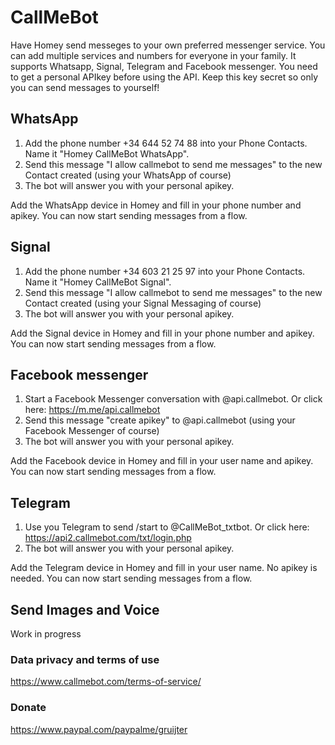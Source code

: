 # CallMeBot

Have Homey send messeges to your own preferred messenger service. You can add multiple services and numbers for everyone in your family. It supports Whatsapp, Signal, Telegram and Facebook messenger.
You need to get a personal APIkey before using the API. Keep this key secret so only you can send messages to yourself!

## WhatsApp
1) Add the phone number +34 644 52 74 88 into your Phone Contacts. Name it "Homey CallMeBot WhatsApp".
2) Send this message "I allow callmebot to send me messages" to the new Contact created (using your WhatsApp of course)
3) The bot will answer you with your personal apikey.

Add the WhatsApp device in Homey and fill in your phone number and apikey. You can now start sending messages from a flow.

## Signal
1) Add the phone number +34 603 21 25 97 into your Phone Contacts. Name it "Homey CallMeBot Signal".
2) Send this message "I allow callmebot to send me messages" to the new Contact created (using your Signal Messaging of course)
3) The bot will answer you with your personal apikey.

Add the Signal device in Homey and fill in your phone number and apikey. You can now start sending messages from a flow.

## Facebook messenger
1) Start a Facebook Messenger conversation with @api.callmebot. Or click here: https://m.me/api.callmebot
2) Send this message "create apikey" to @api.callmebot (using your Facebook Messenger of course)
3) The bot will answer you with your personal apikey.

Add the Facebook device in Homey and fill in your user name and apikey. You can now start sending messages from a flow.

## Telegram
1) Use you Telegram to send /start to @CallMeBot_txtbot. Or click here: https://api2.callmebot.com/txt/login.php
2) The bot will answer you with your personal apikey.

Add the Telegram device in Homey and fill in your user name. No apikey is needed. You can now start sending messages from a flow.

## Send Images and Voice
Work in progress

### Data privacy and terms of use
https://www.callmebot.com/terms-of-service/

### Donate
https://www.paypal.com/paypalme/gruijter